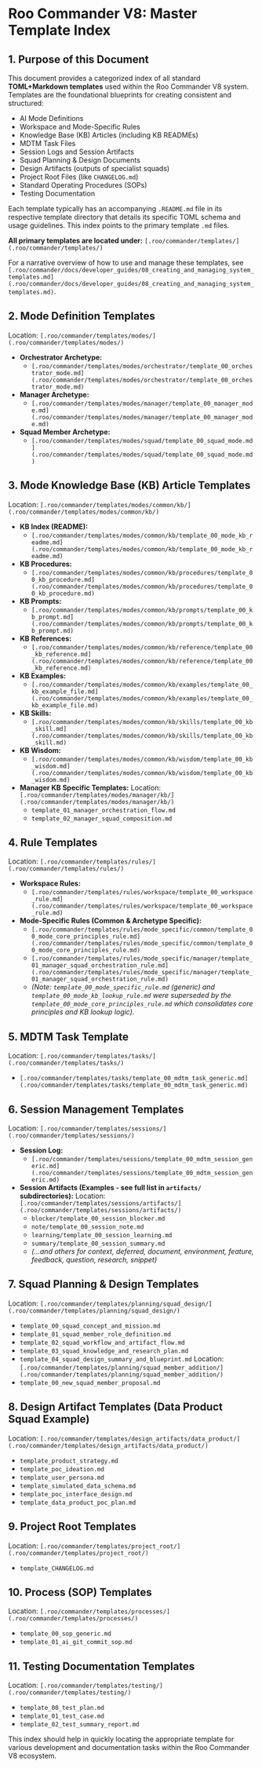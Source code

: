 # Roo Commander V8: Master Template Index

## 1. Purpose of this Document

This document provides a categorized index of all standard **TOML+Markdown templates** used within the Roo Commander V8 system. Templates are the foundational blueprints for creating consistent and structured:

*   AI Mode Definitions
*   Workspace and Mode-Specific Rules
*   Knowledge Base (KB) Articles (including KB READMEs)
*   MDTM Task Files
*   Session Logs and Session Artifacts
*   Squad Planning & Design Documents
*   Design Artifacts (outputs of specialist squads)
*   Project Root Files (like `CHANGELOG.md`)
*   Standard Operating Procedures (SOPs)
*   Testing Documentation

Each template typically has an accompanying `.README.md` file in its respective template directory that details its specific TOML schema and usage guidelines. This index points to the primary template `.md` files.

**All primary templates are located under:** `[.roo/commander/templates/](.roo/commander/templates/)`

For a narrative overview of how to use and manage these templates, see `[.roo/commander/docs/developer_guides/08_creating_and_managing_system_templates.md](.roo/commander/docs/developer_guides/08_creating_and_managing_system_templates.md)`.

## 2. Mode Definition Templates
Location: `[.roo/commander/templates/modes/](.roo/commander/templates/modes/)`

*   **Orchestrator Archetype:**
    *   `[.roo/commander/templates/modes/orchestrator/template_00_orchestrator_mode.md](.roo/commander/templates/modes/orchestrator/template_00_orchestrator_mode.md)`
*   **Manager Archetype:**
    *   `[.roo/commander/templates/modes/manager/template_00_manager_mode.md](.roo/commander/templates/modes/manager/template_00_manager_mode.md)`
*   **Squad Member Archetype:**
    *   `[.roo/commander/templates/modes/squad/template_00_squad_mode.md](.roo/commander/templates/modes/squad/template_00_squad_mode.md)`

## 3. Mode Knowledge Base (KB) Article Templates
Location: `[.roo/commander/templates/modes/common/kb/](.roo/commander/templates/modes/common/kb/)`

*   **KB Index (README):**
    *   `[.roo/commander/templates/modes/common/kb/template_00_mode_kb_readme.md](.roo/commander/templates/modes/common/kb/template_00_mode_kb_readme.md)`
*   **KB Procedures:**
    *   `[.roo/commander/templates/modes/common/kb/procedures/template_00_kb_procedure.md](.roo/commander/templates/modes/common/kb/procedures/template_00_kb_procedure.md)`
*   **KB Prompts:**
    *   `[.roo/commander/templates/modes/common/kb/prompts/template_00_kb_prompt.md](.roo/commander/templates/modes/common/kb/prompts/template_00_kb_prompt.md)`
*   **KB References:**
    *   `[.roo/commander/templates/modes/common/kb/reference/template_00_kb_reference.md](.roo/commander/templates/modes/common/kb/reference/template_00_kb_reference.md)`
*   **KB Examples:**
    *   `[.roo/commander/templates/modes/common/kb/examples/template_00_kb_example_file.md](.roo/commander/templates/modes/common/kb/examples/template_00_kb_example_file.md)`
*   **KB Skills:**
    *   `[.roo/commander/templates/modes/common/kb/skills/template_00_kb_skill.md](.roo/commander/templates/modes/common/kb/skills/template_00_kb_skill.md)`
*   **KB Wisdom:**
    *   `[.roo/commander/templates/modes/common/kb/wisdom/template_00_kb_wisdom.md](.roo/commander/templates/modes/common/kb/wisdom/template_00_kb_wisdom.md)`
*   **Manager KB Specific Templates:**
    Location: `[.roo/commander/templates/modes/manager/kb/](.roo/commander/templates/modes/manager/kb/)`
    *   `template_01_manager_orchestration_flow.md`
    *   `template_02_manager_squad_composition.md`

## 4. Rule Templates
Location: `[.roo/commander/templates/rules/](.roo/commander/templates/rules/)`

*   **Workspace Rules:**
    *   `[.roo/commander/templates/rules/workspace/template_00_workspace_rule.md](.roo/commander/templates/rules/workspace/template_00_workspace_rule.md)`
*   **Mode-Specific Rules (Common & Archetype Specific):**
    *   `[.roo/commander/templates/rules/mode_specific/common/template_00_mode_core_principles_rule.md](.roo/commander/templates/rules/mode_specific/common/template_00_mode_core_principles_rule.md)`
    *   `[.roo/commander/templates/rules/mode_specific/manager/template_01_manager_squad_orchestration_rule.md](.roo/commander/templates/rules/mode_specific/manager/template_01_manager_squad_orchestration_rule.md)`
    *   *(Note: `template_00_mode_specific_rule.md` (generic) and `template_00_mode_kb_lookup_rule.md` were superseded by the `template_00_mode_core_principles_rule.md` which consolidates core principles and KB lookup logic).*

## 5. MDTM Task Template
Location: `[.roo/commander/templates/tasks/](.roo/commander/templates/tasks/)`

*   `[.roo/commander/templates/tasks/template_00_mdtm_task_generic.md](.roo/commander/templates/tasks/template_00_mdtm_task_generic.md)`

## 6. Session Management Templates
Location: `[.roo/commander/templates/sessions/](.roo/commander/templates/sessions/)`

*   **Session Log:**
    *   `[.roo/commander/templates/sessions/template_00_mdtm_session_generic.md](.roo/commander/templates/sessions/template_00_mdtm_session_generic.md)`
*   **Session Artifacts (Examples - see full list in `artifacts/` subdirectories):**
    Location: `[.roo/commander/templates/sessions/artifacts/](.roo/commander/templates/sessions/artifacts/)`
    *   `blocker/template_00_session_blocker.md`
    *   `note/template_00_session_note.md`
    *   `learning/template_00_session_learning.md`
    *   `summary/template_00_session_summary.md`
    *   *(...and others for context, deferred, document, environment, feature, feedback, question, research, snippet)*

## 7. Squad Planning & Design Templates
Location: `[.roo/commander/templates/planning/squad_design/](.roo/commander/templates/planning/squad_design/)`

*   `template_00_squad_concept_and_mission.md`
*   `template_01_squad_member_role_definition.md`
*   `template_02_squad_workflow_and_artifact_flow.md`
*   `template_03_squad_knowledge_and_research_plan.md`
*   `template_04_squad_design_summary_and_blueprint.md`
Location: `[.roo/commander/templates/planning/squad_member_addition/](.roo/commander/templates/planning/squad_member_addition/)`
*   `template_00_new_squad_member_proposal.md`

## 8. Design Artifact Templates (Data Product Squad Example)
Location: `[.roo/commander/templates/design_artifacts/data_product/](.roo/commander/templates/design_artifacts/data_product/)`

*   `template_product_strategy.md`
*   `template_poc_ideation.md`
*   `template_user_persona.md`
*   `template_simulated_data_schema.md`
*   `template_poc_interface_design.md`
*   `template_data_product_poc_plan.md`

## 9. Project Root Templates
Location: `[.roo/commander/templates/project_root/](.roo/commander/templates/project_root/)`

*   `template_CHANGELOG.md`

## 10. Process (SOP) Templates
Location: `[.roo/commander/templates/processes/](.roo/commander/templates/processes/)`

*   `template_00_sop_generic.md`
*   `template_01_ai_git_commit_sop.md`

## 11. Testing Documentation Templates
Location: `[.roo/commander/templates/testing/](.roo/commander/templates/testing/)`

*   `template_00_test_plan.md`
*   `template_01_test_case.md`
*   `template_02_test_summary_report.md`

This index should help in quickly locating the appropriate template for various development and documentation tasks within the Roo Commander V8 ecosystem.